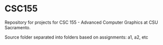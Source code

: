 # CSC155

Repository for projects for CSC 155 - Advanced Computer Graphics at CSU Sacramento.

Source folder separated into folders based on assignments: a1, a2, etc
